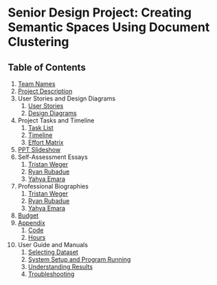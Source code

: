 # Senior Design Project: Creating Semantic Spaces Using Document Clustering

## Table of Contents
1. [Team Names](CS5001_Assignments/TeamNames.md)
2. [Project Description](CS5001_Assignments/ProjectDescription.md)
3. User Stories and Design Diagrams
    1. [User Stories](CS5001_Assignments/UserStories_DesignDiagrams/UserStories.md)
    2. [Design Diagrams](CS5001_Assignments/UserStories_DesignDiagrams/DesignDiagrams.pdf)
4. Project Tasks and Timeline
    1. [Task List](CS5001_Assignments/ProjectTasksAndTimeline/TaskList.md)
    2. [Timeline](CS5001_Assignments/ProjectTasksAndTimeline/TimelineGhantChart.xlsx)
    3. [Effort Matrix](CS5001_Assignments/ProjectTasksAndTimeline/EffortMatrix.xlsx)
5. [PPT Slideshow](CS5001_Assignments/PPT_Slideshow.pdf)
6. Self-Assessment Essays
    1. [Tristan Weger](CS5001_Assignments/SelfAssessmentEssays/TristanWeger.md)
    2. [Ryan Rubadue](CS5001_Assignments/SelfAssessmentEssays/RyanRubadue.md)
    3. [Yahya Emara](CS5001_Assignments/SelfAssessmentEssays/YahyaEmara.md)
7. Professional Biographies
    1. [Tristan Weger](CS5001_Assignments/ProfessionalBios/TristanWegerBio.md)
    2. [Ryan Rubadue](CS5001_Assignments/ProfessionalBios/RyanRubadueBio.md)
    3. [Yahya Emara](CS5001_Assignments/ProfessionalBios/YahyaEmaraBio.md)
9. [Budget](CS5001_Assignments/Budget.md)
10. [Appendix](CS5001_Assignments/Appendix.md)
    1. [Code](https://github.com/yahya010/DocClustering/)
    2. [Hours](https://github.com/yahya010/DocClustering/)
12. User Guide and Manuals
    1. [Selecting Dataset](CS5001_Assignments/UserDocumentation/Selecting_Dataset.pdf)
    2. [System Setup and Program Running](CS5001_Assignments/UserDocumentation/System_Setup_Program_Running.pdf)
    3. [Understanding Results](CS5001_Assignments/UserDocumentation/Understanding_Results.pdf)
    4. [Troubleshooting](CS5001_Assignments/UserDocumentation/Troubleshooting.pdf)
